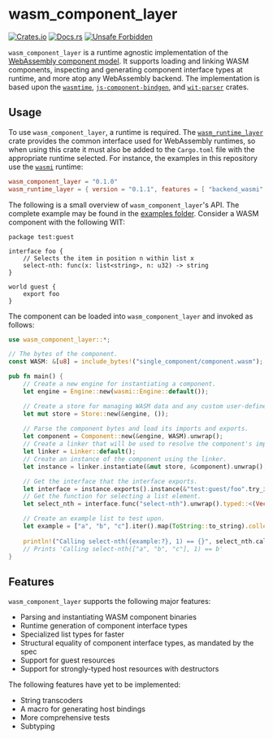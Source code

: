 # wasm_component_layer

[![Crates.io](https://img.shields.io/crates/v/wasm_component_layer.svg)](https://crates.io/crates/wasm_component_layer)
[![Docs.rs](https://docs.rs/wasm_component_layer/badge.svg)](https://docs.rs/wasm_component_layer)
[![Unsafe Forbidden](https://img.shields.io/badge/unsafe-forbidden-success.svg)](https://github.com/rust-secure-code/safety-dance/)

`wasm_component_layer` is a runtime agnostic implementation of the [WebAssembly component model](https://github.com/WebAssembly/component-model).
It supports loading and linking WASM components, inspecting and generating component interface types at runtime, and more atop any WebAssembly backend. The implementation is based upon the [`wasmtime`](https://github.com/bytecodealliance/wasmtime), [`js-component-bindgen`](https://github.com/bytecodealliance/jco), and [`wit-parser`](https://github.com/bytecodealliance/wasm-tools/tree/main) crates.

## Usage

To use `wasm_component_layer`, a runtime is required. The [`wasm_runtime_layer`](https://github.com/DouglasDwyer/wasm_runtime_layer) crate provides the common interface used for WebAssembly runtimes, so when using this crate it must also be added to the `Cargo.toml` file with the appropriate runtime selected. For instance, the examples in this repository use the [`wasmi`](https://github.com/paritytech/wasmi) runtime:

```toml
wasm_component_layer = "0.1.0"
wasm_runtime_layer = { version = "0.1.1", features = [ "backend_wasmi" ] }
```

The following is a small overview of `wasm_component_layer`'s API. The complete example may be found in the [examples folder](/examples). Consider a WASM component with the following WIT:

```wit
package test:guest

interface foo {
    // Selects the item in position n within list x
    select-nth: func(x: list<string>, n: u32) -> string
}

world guest {
    export foo
}
```

The component can be loaded into `wasm_component_layer` and invoked as follows:

```rust
use wasm_component_layer::*;

// The bytes of the component.
const WASM: &[u8] = include_bytes!("single_component/component.wasm");

pub fn main() {
    // Create a new engine for instantiating a component.
    let engine = Engine::new(wasmi::Engine::default());

    // Create a store for managing WASM data and any custom user-defined state.
    let mut store = Store::new(&engine, ());
    
    // Parse the component bytes and load its imports and exports.
    let component = Component::new(&engine, WASM).unwrap();
    // Create a linker that will be used to resolve the component's imports, if any.
    let linker = Linker::default();
    // Create an instance of the component using the linker.
    let instance = linker.instantiate(&mut store, &component).unwrap();

    // Get the interface that the interface exports.
    let interface = instance.exports().instance(&"test:guest/foo".try_into().unwrap()).unwrap();
    // Get the function for selecting a list element.
    let select_nth = interface.func("select-nth").unwrap().typed::<(Vec<String>, u32), String>().unwrap();

    // Create an example list to test upon.
    let example = ["a", "b", "c"].iter().map(ToString::to_string).collect::<Vec<_>>();
    
    println!("Calling select-nth({example:?}, 1) == {}", select_nth.call(&mut store, (example.clone(), 1)).unwrap());
    // Prints 'Calling select-nth(["a", "b", "c"], 1) == b'
}
```

## Features

`wasm_component_layer` supports the following major features:

- Parsing and instantiating WASM component binaries
- Runtime generation of component interface types
- Specialized list types for faster 
- Structural equality of component interface types, as mandated by the spec
- Support for guest resources
- Support for strongly-typed host resources with destructors

The following features have yet to be implemented:

- String transcoders
- A macro for generating host bindings
- More comprehensive tests
- Subtyping
